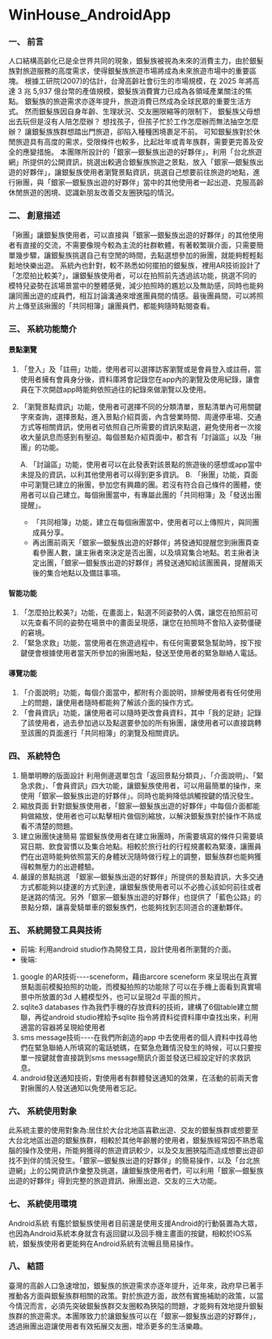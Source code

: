 # WinHouse_AndroidApp
### 一、	前言
人口結構高齡化已是全世界共同的現象，銀髮族被視為未來的消費主力，由於銀髮族對旅遊服務的高度需求，使得銀髮族旅遊市場將成為未來旅遊市場中的重要區塊。
根據工研院(2007)的估計，台灣高齡社會衍生的市場規模，在 2025 年將高達 3 兆 5,937 億台幣的產值規模，銀髮族消費實力已成為各領域產業關注的焦點。
銀髮族的旅遊需求亦逐年提升，旅遊消費已然成為全球民眾的重要生活方式。
然而銀髮族因自身年齡、生理狀況、交友圈限縮等的限制下，
銀髮族父母想出去玩但是沒有人陪怎麼辦？
想找孩子，但孩子忙於工作怎麼辦而無法抽空怎麼辦？
讓銀髮族族群想踏出門旅遊，卻陷入種種困境裹足不前。
可知銀髮族對於休閒旅遊具有高度的需求，受限條件也較多，比起壯年或青年族群，需要更完善及安全的應變措施。
本團隊所設計的「銀家—銀髮族出遊的好夥伴」，利用「台北旅遊網」所提供的公開資訊，挑選出較適合銀髮族旅遊之景點，放入「銀家—銀髮族出遊的好夥伴」，讓銀髮族使用者瀏覽景點資訊，挑選自己想要前往旅遊的地點，進行揪團，與「銀家—銀髮族出遊的好夥伴」當中的其他使用者一起出遊、克服高齡休閒旅遊的困境、認識新朋友改善交友圈狹隘的情況。
### 二、	創意描述
  「揪團」讓銀髮族使用者，可以直接與「銀家—銀髮族出遊的好夥伴」的其他使用者有直接的交流，不需要像現今較為主流的社群軟體，有著較繁瑣介面，只需要簡單幾步驟，讓銀髮族挑選自己有空閒的時間，去點選想參加的揪團，就能夠輕輕鬆鬆地快樂出遊。
  系統內也針對，較不熟悉如何擺拍的銀髮族，裡用AR技術設計了「怎麼拍比較美?」，讓銀髮族使用者，可以在拍照前先透過該功能，挑選不同的模特兒姿勢在該場景當中的整體感覺，減少拍照時的尷尬以及無助感，同時也能夠讓同團出遊的成員們，相互討論溝通來增進團員間的情感。最後團員間，可以將照片上傳至該揪團的「共同相簿」讓團員們，都能夠隨時點閱查看。

### 三、	系統功能簡介
#### 景點瀏覽
1.	「登入」及「註冊」功能，使用者可以選擇訪客瀏覽或是會員登入或註冊，當使用者擁有會員身分後，資料庫將會記錄您在app內的瀏覽及使用紀錄，讓會員在下次開啟app時能夠依照過往的紀錄來做瀏覽以及使用。
2.	「瀏覽景點資訊」功能，使用者可選擇不同的分類清單，景點清單內可用關鍵字來查詢，選擇景點，進入景點介紹頁面，內含營業時間、周邊停車場、交通方式等相關資訊，使用者可依照自己所需要的資訊來點選，避免使用者一次接收大量訊息而感到有壓迫。每個景點介紹頁面中，都含有「討論區」以及「揪團」的功能。

    A. 「討論區」功能，使用者可以在此發表對該景點的旅遊後的感想或app當中未提及的資訊，以利其他使用者可以得到更多資訊。
    B. 「揪團」功能，頁面中可瀏覽已建立的揪團，參加您有興趣的團。若沒有符合自己條件的團體，使用者可以自己建立。每個揪團當中，有專屬此團的「共同相簿」及「發送出團提醒」。
    * 「共同相簿」功能，建立在每個揪團當中，使用者可以上傳照片，與同團成員分享。
    * 再出團前兩天「銀家—銀髮族出遊的好夥伴」將發通知提醒您到揪團頁查看參團人數，讓主揪者來決定是否出團，以及填寫集合地點。若主揪者決定出團，「銀家—銀髮族出遊的好夥伴」將發送通知給該團團員，提醒兩天後的集合地點以及備註事項。
#### 智能功能
1.	「怎麼拍比較美?」功能，在畫面上，點選不同姿勢的人偶，讓您在拍照前可以先查看不同的姿勢在場景中的畫面呈現感，讓您在拍照時不會陷入姿勢僵硬的窘境。
2.	「緊急求救」功能，當使用者在旅遊過程中，有任何需要緊急幫助時，按下按鍵便會根據使用者當天所參加的揪團地點，發送至使用者的緊急聯絡人電話。
#### 導覽功能
1.	「介面說明」功能，每個介面當中，都附有介面說明，排解使用者有任何使用上的問題，讓使用者隨時都能夠了解該介面的操作方式。
2.	「會員資訊」功能，讓使用者可以隨時更改會員資料，其中「我的足跡」記錄了該使用者，過去參加過以及點選要參加的所有揪團，讓使用者可以直接跳轉至該團的頁面進行「共同相簿」的瀏覽及相關資訊。

### 四、	系統特色
1. 簡單明瞭的版面設計
利用側邊選單包含「返回景點分類頁」、「介面說明」、「緊急求救」、「會員資訊」四大功能，讓銀髮族使用者，可以用最簡單的操作，來使用「銀家—銀髮族出遊的好夥伴」。同時也能夠降低誤觸按鍵的情況發生。
2. 縮放頁面
針對銀髮族使用者，「銀家—銀髮族出遊的好夥伴」中每個介面都能夠做縮放，使用者也可以點擊相片做個別縮放，以解決銀髮族對於操作不熟或看不清楚的問題。
3. 建立揪團快速簡易
當銀髮族使用者在建立揪團時，所需要填寫的條件只需要填寫日期、飲食習慣以及集合地點。相較於旅行社的行程規畫較為緊湊，讓團員們在出遊時能夠依照當天的身體狀況隨時做行程上的調整，銀髮族群也能夠獲得較無壓力的出遊體驗。
4. 嚴謹的景點挑選
「銀家—銀髮族出遊的好夥伴」所提供的景點資訊，大多交通方式都能夠以捷運的方式到達，讓銀髮族使用者可以不必擔心該如何前往或者是迷路的情況。另外「銀家—銀髮族出遊的好夥伴」也提供了「藍色公路」的景點分類，讓喜愛騎單車的銀髮族們，也能夠找到志同道合的運動夥伴。
### 五、	系統開發工具與技術
* 前端:
利用android studio作為開發工具，設計使用者所瀏覽的介面。
* 後端:
1.	google 的AR技術----sceneform，藉由arcore sceneform 來呈現出在真實景點面前模擬拍照的功能，而模擬拍照的功能除了可以在手機上面看到真實場景中所放置的3d 人體模型外，也可以呈現2d 平面的照片。
2.	sqlite3 databases 作為我們手機的存放資料的技術，建構了6個table建立關聯，再從android studio裡給予sqlite 指令將資料從資料庫中查找出來，利用適當的容器將呈現給使用者
3.	sms message技術----在我們所創造的app 中去使用者的個人資料中找尋他們在緊急聯絡人所填寫的電話號碼，在緊急危難情況發生的時候，可以只要按單一按鍵就會直接跳到sms message簡訊介面並發送已經設定好的求救訊息。
4.	android發送通知技術，對使用者有群體發送通知的效果，在活動的前兩天會對揪團的人發送通知以免使用者忘記。

### 六、	系統使用對象
  此系統主要的使用對象為:居住於大台北地區喜歡出遊、交友的銀髮族群或想要至大台北地區出遊的銀髮族群，相較於其他年齡層的使用者，銀髮族經常因不熟悉電腦的操作及使用，所能夠獲得的旅遊資訊較少，以及交友圈狹隘而造成想要出遊卻找不到伴的情況發生。「銀家—銀髮族出遊的好夥伴」的簡易操作，以及「台北旅遊網」上的公開資訊作彙整及挑選，讓銀髮族使用者們，可以利用「銀家—銀髮族出遊的好夥伴」得到完整的旅遊資訊、揪團出遊、交友的三大功能。

### 七、	系統使用環境
Android系統
  有鑑於銀髮族使用者目前還是使用支援Android的行動裝置為大眾，也因為Android系統本身就含有返回鍵以及回手機主畫面的按鍵，相較於IOS系統，銀髮族使用者更能夠在Android系統有流暢且簡易操作。

### 八、	結語
  臺灣的高齡人口急速增加，銀髮族的旅遊需求亦逐年提升，近年來，政府早已著手推動各方面與銀髮族群相關的政策。對於旅遊方面，故然有實施補助的政策，以當今情況而言，必須先突破銀髮族群交友圈較為狹隘的問題，才能夠有效地提升銀髮族群的旅遊需求。本團隊致力於讓銀髮族可以在「銀家—銀髮族出遊的好夥伴」，透過揪團出遊讓使用者有效拓展交友圈，增添更多的生活樂趣。
